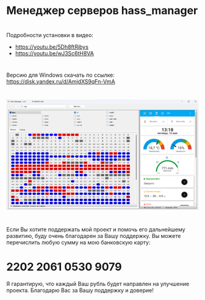 # Менеджер серверов hass_manager
#
Подробности установки в видео:
- https://youtu.be/5Dh8ftRibys
- https://youtu.be/wJ3Sc6tH8VA
#
Версию для Windows скачать по ссылке:
https://disk.yandex.ru/d/AmjdXS9qFn-VmA
#
![alt tag](https://github.com/kkggaa45/hass_manager/blob/main/hass_manager.png)
#
Если Вы хотите поддержать мой проект и помочь его дальнейшему развитию, буду очень благодарен за Вашу поддержку. 
Вы можете перечислить любую сумму на мою банковскую карту:  
# 2202 2061 0530 9079
Я гарантирую, что каждый Ваш рубль будет направлен на улучшение проекта. Благодарю Вас за Вашу поддержку и доверие!
